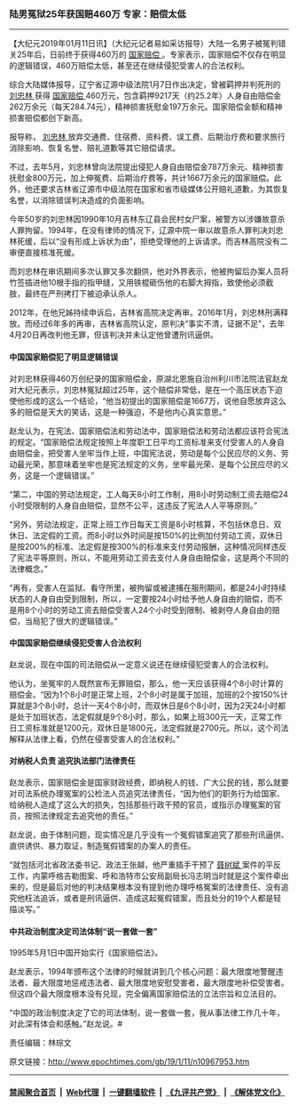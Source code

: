 ### 陆男冤狱25年获国赔460万 专家：赔偿太低
------------------------

<p>
 【大纪元2019年01月11日讯】（大纪元记者易如采访报导）大陆一名男子被冤判错关25年后，日前终于获得460万的
 <a href="http://www.epochtimes.com/gb/tag/%E5%9B%BD%E5%AE%B6%E8%B5%94%E5%81%BF.html">
  国家赔偿
 </a>
 。专家表示，国家赔偿不仅存在明显的逻辑错误，460万赔偿太低，甚至还在继续侵犯受害人的合法权利。
</p>
<p>
 综合大陆媒体报导，辽宁省辽源中级法院1月7日作出决定，曾被羁押并判死刑的
 <a href="http://www.epochtimes.com/gb/tag/%E5%88%98%E5%BF%A0%E6%9E%97.html">
  刘忠林
 </a>
 获得
 <a href="http://www.epochtimes.com/gb/tag/%E5%9B%BD%E5%AE%B6%E8%B5%94%E5%81%BF.html">
  国家赔偿
 </a>
 460万元，包含羁押9217天（约25.2年）人身自由赔偿金262万余元（每天284.74元），精神损害抚慰金197万余元。国家赔偿金额和精神损害赔偿都创下新高。
</p>
<p>
 报导称，
 <a href="http://www.epochtimes.com/gb/tag/%E5%88%98%E5%BF%A0%E6%9E%97.html">
  刘忠林
 </a>
 放弃交通费、住宿费、资料费、误工费、后期治疗费和要求旅行消除影响、恢复名誉、赔礼道歉等其它赔偿请求。
</p>
<p>
 不过，去年5月，刘忠林曾向法院提出侵犯人身自由赔偿金787万余元、精神损害抚慰金800万元，加上伸冤费、后期治疗费等，共计1667万余元的国家赔偿。此外，他还要求吉林省辽源市中级法院在国家和省市级媒体公开赔礼道歉，为其恢复名誉，以消除错误判决造成的负面影响。
</p>
<p>
 今年50岁的刘忠林因1990年10月吉林东辽县会民村女尸案，被警方以涉嫌故意杀人罪拘留。1994年，在没有律师的情况下，辽源中院一审以故意杀人罪判决刘忠林死缓，后以“没有形成上诉状为由”，拒绝受理他的上诉请求。而吉林高院没有二审便直接核准死缓。
</p>
<p>
 而刘忠林在审讯期间多次认罪又多次翻供，他对外界表示，他被拘留后办案人员将竹签插进他10根手指的指甲缝，又用铁棍砸伤他的右脚大拇指，致使他必须截肢，最终在严刑拷打下被迫承认杀人。
</p>
<p>
 2012年，在他兄姊持续申诉后，吉林省高院决定再审。2016年1月，刘忠林刑满释放。而经过6年多的再审，吉林省高院认定，原判决“事实不清，证据不足”，去年4月20日再改判他无罪，但该判决并未认定他曾遭刑讯逼供。
</p>
<h4>
 中国国家赔偿犯了明显逻辑错误
</h4>
<p>
 对刘忠林获得460万创纪录的国家赔偿金，原湖北恩施自治州利川市法院法官赵龙对大纪元表示，刘忠林冤狱超过25年，这个赔偿非常低，是在一个高压状态下迫使他形成的这么一个结论，“他当初提出的国家赔偿是1667万，说他自愿放弃这么多的赔偿是天大的笑话，这是一种强迫，不是他内心真实意思。”
</p>
<p>
 赵龙认为，在宪法、国家赔偿法和劳动法中，国家赔偿法和劳动法都应该符合宪法的规定。“国家赔偿法规定按照上年度职工日平均工资标准来支付受害人的人身自由赔偿金，把受害人坐牢当作上班，中国宪法说，劳动是每个公民应尽的义务、劳动最光荣，那意味着坐牢也是宪法规定的义务，坐牢最光荣、是每个公民应尽的义务，这是一个逻辑错误。”
</p>
<p>
 “第二，中国的劳动法规定，工人每天8小时工作制，用8小时劳动制工资去赔偿24小时受限制的人身自由赔偿，显然不公平，这违反了宪法人人平等原则。”
</p>
<p>
 “另外，劳动法规定，正常上班工作日每天工资是8小时核算，不包括休息日、双休日、法定假的工资。而8小时以外时间是按150%的比例加付劳动工资，双休日是按200%的标准、法定假是按300%的标准来支付劳动报酬，这种情况同样违反了宪法平等原则，所以，不能用劳动工资去支付人身自由赔偿金，这是两个不同的法律概念。”
</p>
<p>
 “再有，受害人在监狱、看守所里，被拘留或被逮捕在服刑期间，都是24小时持续状态的人身自由受到限制，所以，一定要按24小时给予他人身自由的赔偿，而不是用8个小时的劳动工资去赔偿受害人24个小时受到限制、被剥夺人身自由的赔偿，当局犯了很大的逻辑错误。”
</p>
<h4>
 中国国家赔偿继续侵犯受害人合法权利
</h4>
<p>
 赵龙说，现在中国的司法赔偿从一定意义说还在继续侵犯受害人的合法权利。
</p>
<p>
 他认为，坐冤牢的人既然宣布无罪赔偿，那么，他一天应该获得4个8小时计算的赔偿金。“因为1个8小时是正常上班，2个8小时是属于加班，加班的2个按150%计算就是3个8小时，总计一天4个8小时，而双休日是6个8小时，因为2天24小时都是处于加班状态，法定假就是9个8小时，那么，如果上班300元一天，正常工作日工资标准就是1200元，双休日是1800元，法定假就是2700元。所以，这个司法解释从法律上看，仍然在侵害受害人的合法权利。”
</p>
<h4>
 对纳税人负责 追究执法部门法律责任
</h4>
<p>
 赵龙表示，国家赔偿金是国家财政经费，即纳税人的钱、广大公民的钱，那么就要对司法系统办理冤案的公检法人员追究法律责任，“因为他们的职务行为给国家、给纳税人造成了这么大的损失，包括那些行政干预的官员，或指示办理冤案的官员，按照法律规定去追究他的责任。”
</p>
<p>
 赵龙说，由于体制问题，现实情况是几乎没有一个冤假错案追究了那些刑讯逼供、直供诱供、暴力取证，制造冤假错案的办案人的责任。
</p>
<p>
 “就包括河北省政法委书记、政法王张越，他严重插手干预了
 <a href="http://www.epochtimes.com/gb/tag/%E8%81%82%E6%A0%91%E6%96%8C.html">
  聂树斌
 </a>
 案件的平反工作，内蒙呼格吉勒图案、呼和浩特市公安局副局长冯志明当时就是这个案件牵出来的，但是最后对他的判决结果根本没有提到他办理呼格冤案的法律责任、没有追究他枉法追诉，或者是刑讯逼供、造成这起冤假错案，而且处分的19个人都是轻描淡写。”
</p>
<h4>
 中共政治制度决定司法体制“说一套做一套”
</h4>
<p>
 1995年5月1日中国开始实行《国家赔偿法》。
</p>
<p>
 赵龙表示，1994年颁布这个法律的时候就讲到几个核心问题：最大限度地警醒违法者、最大限度地惩戒违法者、最大限度地安慰受害者，最大限度地补偿受害者。但这四个最大限度根本没有兑现，完全偏离国家赔偿法的立法宗旨和立法目的。
</p>
<p>
 “中国的政治制度决定了它的司法体制，说一套做一套，我从事法律工作几十年，对此深有体会和感触。”赵龙说。#
</p>
<p>
 责任编辑：林琮文
</p>

原文链接：http://www.epochtimes.com/gb/19/1/11/n10967953.htm


------------------------
#### [禁闻聚合首页](https://github.com/gfw-breaker/banned-news/blob/master/README.md) &nbsp;|&nbsp; [Web代理](https://github.com/gfw-breaker/open-proxy/blob/master/README.md) &nbsp;|&nbsp; [一键翻墙软件](https://github.com/gfw-breaker/nogfw/blob/master/README.md) &nbsp;|&nbsp; [《九评共产党》](https://github.com/gfw-breaker/9ping.md/blob/master/README.md#九评之一评共产党是什么) &nbsp;|&nbsp; [《解体党文化》](https://github.com/gfw-breaker/jtdwh.md/blob/master/README.md#绪论)